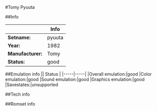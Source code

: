 #Tomy Pyuuta

##Info

||Info|
|-----|-----|
|**Setname:**|pyuuta
|**Year:**|1982
|**Manufacturer:**|Tomy
|**Status:**|good

##Emulation info
|| Status |
|-----|-----|
|Overall emulation:|good
|Color emulation:|good
|Sound emulation:|good
|Graphics emulation:|good
|Savestates:|unsupported

##Tech info

##Romset info

<!--- START OF EDITED COMMENT DO NOT TOUCH TEXT ABOVE-->
